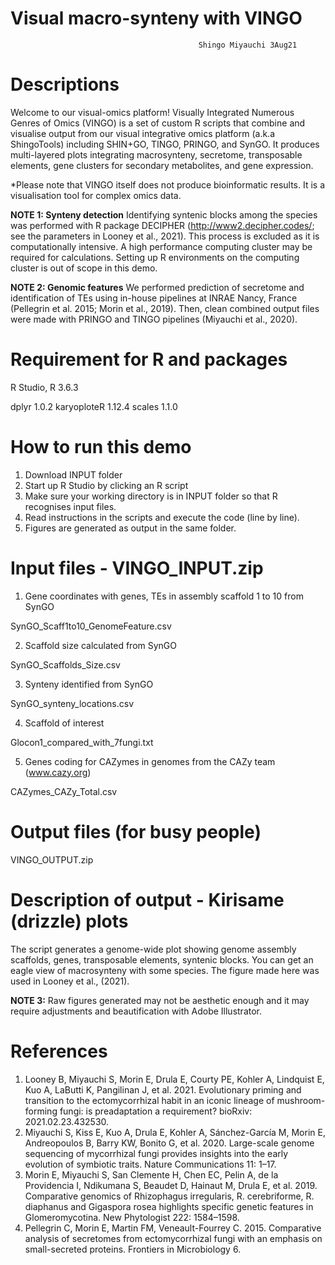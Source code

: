 # Visual macro-synteny with VINGO 

                                              Shingo Miyauchi 3Aug21
# Descriptions

Welcome to our visual-omics platform! Visually Integrated Numerous Genres of Omics (VINGO) is a set of custom R scripts that combine and visualise output from our visual integrative omics platform (a.k.a ShingoTools) including SHIN+GO, TINGO, PRINGO, and SynGO. It produces multi-layered plots integrating macrosynteny, secretome, transposable elements, gene clusters for secondary metabolites, and gene expression. 

*Please note that VINGO itself does not produce bioinformatic results. It is a visualisation tool for complex omics data. 

**NOTE 1: Synteny detection**
Identifying syntenic blocks among the species was performed with R package DECIPHER (http://www2.decipher.codes/; see the parameters in Looney et al., 2021). This process is excluded as it is computationally intensive. A high performance computing cluster may be required for calculations. Setting up R environments on the computing cluster is out of scope in this demo.  

**NOTE 2: Genomic features**
We performed prediction of secretome and identification of TEs using in-house pipelines at INRAE Nancy, France (Pellegrin et al. 2015; Morin et al., 2019). Then, clean combined output files were made with PRINGO and TINGO pipelines (Miyauchi et al., 2020). 

# Requirement for R and packages
R Studio,
R 3.6.3

dplyr 1.0.2
karyoploteR 1.12.4
scales 1.1.0

# How to run this demo
1) Download INPUT folder
2) Start up R Studio by clicking an R script
3) Make sure your working directory is in INPUT folder so that R recognises input files. 
4) Read instructions in the scripts and execute the code (line by line).  
5) Figures are generated as output in the same folder. 

# Input files - VINGO_INPUT.zip

1) Gene coordinates with genes, TEs in assembly scaffold 1 to 10 from SynGO

SynGO_Scaff1to10_GenomeFeature.csv

2) Scaffold size calculated from SynGO

SynGO_Scaffolds_Size.csv

3) Synteny identified from SynGO

SynGO_synteny_locations.csv

4) Scaffold of interest

Glocon1_compared_with_7fungi.txt

5) Genes coding for CAZymes in genomes from the CAZy team (www.cazy.org)

CAZymes_CAZy_Total.csv
 
# Output files (for busy people)

VINGO_OUTPUT.zip

# Description of output - Kirisame (drizzle) plots

The script generates a genome-wide plot showing genome assembly scaffolds, genes, transposable elements, syntenic blocks. You can get an eagle view of macrosynteny with some species. The figure made here was used in Looney et al., (2021).

**NOTE 3:** Raw figures generated may not be aesthetic enough and it may require adjustments and beautification with Adobe Illustrator.

# References
1. Looney B, Miyauchi S, Morin E, Drula E, Courty PE, Kohler A, Lindquist E, Kuo A, LaButti K, Pangilinan J, et al. 2021. Evolutionary priming and transition to the ectomycorrhizal habit in an iconic lineage of mushroom-forming fungi: is preadaptation a requirement? bioRxiv: 2021.02.23.432530.
2. Miyauchi S, Kiss E, Kuo A, Drula E, Kohler A, Sánchez-García M, Morin E, Andreopoulos B, Barry KW, Bonito G, et al. 2020. Large-scale genome sequencing of mycorrhizal fungi provides insights into the early evolution of symbiotic traits. Nature Communications 11: 1–17.
3. Morin E, Miyauchi S, San Clemente H, Chen EC, Pelin A, de la Providencia I, Ndikumana S, Beaudet D, Hainaut M, Drula E, et al. 2019. Comparative genomics of Rhizophagus irregularis, R. cerebriforme, R. diaphanus and Gigaspora rosea highlights specific genetic features in Glomeromycotina. New Phytologist 222: 1584–1598.
4. Pellegrin C, Morin E, Martin FM, Veneault-Fourrey C. 2015. Comparative analysis of secretomes from ectomycorrhizal fungi with an emphasis on small-secreted proteins. Frontiers in Microbiology 6.
